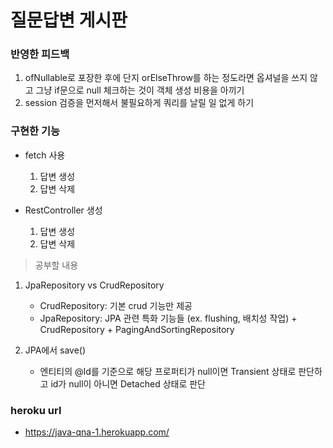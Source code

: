 # 질문답변 게시판

### 반영한 피드백
1. ofNullable로 포장한 후에 단지 orElseThrow를 하는 정도라면 옵셔널을 쓰지 않고 그냥 if문으로 null 체크하는 것이 객체 생성 비용을 아끼기
2. session 검증을 먼저해서 불필요하게 쿼리를 날릴 일 없게 하기

### 구현한 기능
- fetch 사용
   1. 답변 생성
   2. 답변 삭제

- RestController 생성
   1. 답변 생성
   2. 답변 삭제
   
> 공부할 내용

1. JpaRepository vs CrudRepository
   - CrudRepository: 기본 crud 기능만 제공
   - JpaRepository:  JPA 관련 특화 기능들 (ex. flushing, 배치성 작업) + CrudRepository + PagingAndSortingRepository

2. JPA에서 save()
   - 엔티티의 @Id를 기준으로 해당 프로퍼티가 null이면 Transient 상태로 판단하고 id가 null이 아니면 Detached 상태로 판단
   
### heroku url
- https://java-qna-1.herokuapp.com/
